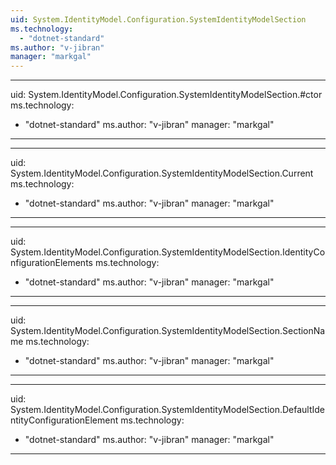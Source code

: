 ```yaml
---
uid: System.IdentityModel.Configuration.SystemIdentityModelSection
ms.technology: 
  - "dotnet-standard"
ms.author: "v-jibran"
manager: "markgal"
---
```


---
uid: System.IdentityModel.Configuration.SystemIdentityModelSection.#ctor
ms.technology: 
  - "dotnet-standard"
ms.author: "v-jibran"
manager: "markgal"
---

---
uid: System.IdentityModel.Configuration.SystemIdentityModelSection.Current
ms.technology: 
  - "dotnet-standard"
ms.author: "v-jibran"
manager: "markgal"
---

---
uid: System.IdentityModel.Configuration.SystemIdentityModelSection.IdentityConfigurationElements
ms.technology: 
  - "dotnet-standard"
ms.author: "v-jibran"
manager: "markgal"
---

---
uid: System.IdentityModel.Configuration.SystemIdentityModelSection.SectionName
ms.technology: 
  - "dotnet-standard"
ms.author: "v-jibran"
manager: "markgal"
---

---
uid: System.IdentityModel.Configuration.SystemIdentityModelSection.DefaultIdentityConfigurationElement
ms.technology: 
  - "dotnet-standard"
ms.author: "v-jibran"
manager: "markgal"
---
